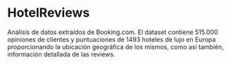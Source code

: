 # HotelReviews
Análisis de datos extraídos de Booking.com.  El dataset contiene 515.000 opiniones de clientes y puntuaciones de 1493 hoteles de lujo en Europa proporcionando la ubicación geográfica de los mismos, como así también, información detallada de las reviews.
